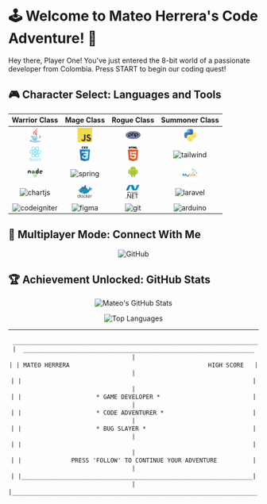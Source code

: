 # 🕹️ Welcome to Mateo Herrera's Code Adventure! 👾

Hey there, Player One! You've just entered the 8-bit world of a passionate developer from Colombia. Press START to begin our coding quest!

## 🎮 Character Select: Languages and Tools

<div align="center">

| Warrior Class | Mage Class | Rogue Class | Summoner Class |
|:-------------:|:----------:|:-----------:|:--------------:|
| <img src="https://raw.githubusercontent.com/devicons/devicon/master/icons/java/java-original.svg" alt="java" width="30" height="30"/> | <img src="https://raw.githubusercontent.com/devicons/devicon/master/icons/javascript/javascript-original.svg" alt="javascript" width="30" height="30"/> | <img src="https://raw.githubusercontent.com/devicons/devicon/master/icons/php/php-original.svg" alt="php" width="30" height="30"/> | <img src="https://raw.githubusercontent.com/devicons/devicon/master/icons/python/python-original.svg" alt="python" width="30" height="30"/> |
| <img src="https://raw.githubusercontent.com/devicons/devicon/master/icons/react/react-original-wordmark.svg" alt="react" width="30" height="30"/> | <img src="https://raw.githubusercontent.com/devicons/devicon/master/icons/css3/css3-original-wordmark.svg" alt="css3" width="30" height="30"/> | <img src="https://raw.githubusercontent.com/devicons/devicon/master/icons/html5/html5-original-wordmark.svg" alt="html5" width="30" height="30"/> | <img src="https://www.vectorlogo.zone/logos/tailwindcss/tailwindcss-icon.svg" alt="tailwind" width="30" height="30"/> |
| <img src="https://raw.githubusercontent.com/devicons/devicon/master/icons/nodejs/nodejs-original-wordmark.svg" alt="nodejs" width="30" height="30"/> | <img src="https://www.vectorlogo.zone/logos/springio/springio-icon.svg" alt="spring" width="30" height="30"/> | <img src="https://raw.githubusercontent.com/devicons/devicon/master/icons/android/android-original-wordmark.svg" alt="android" width="30" height="30"/> | <img src="https://raw.githubusercontent.com/devicons/devicon/master/icons/mysql/mysql-original-wordmark.svg" alt="mysql" width="30" height="30"/> |
| <img src="https://www.chartjs.org/media/logo-title.svg" alt="chartjs" width="30" height="30"/> | <img src="https://raw.githubusercontent.com/devicons/devicon/master/icons/docker/docker-original-wordmark.svg" alt="docker" width="30" height="30"/> | <img src="https://raw.githubusercontent.com/devicons/devicon/master/icons/dot-net/dot-net-original-wordmark.svg" alt="dotnet" width="30" height="30"/> | <img src="https://raw.githubusercontent.com/laravel/art/master/laravel-logo.png" alt="laravel" width="30" height="30"/> |
| <img src="https://cdn.worldvectorlogo.com/logos/codeigniter.svg" alt="codeigniter" width="30" height="30"/> | <img src="https://www.vectorlogo.zone/logos/figma/figma-icon.svg" alt="figma" width="30" height="30"/> | <img src="https://www.vectorlogo.zone/logos/git-scm/git-scm-icon.svg" alt="git" width="30" height="30"/> | <img src="https://cdn.worldvectorlogo.com/logos/arduino-1.svg" alt="arduino" width="30" height="30"/> |

</div>

## 📡 Multiplayer Mode: Connect With Me

<div align="center">

![GitHub](https://img.shields.io/badge/Join%20My%20Party-%2324292e.svg?&style=for-the-badge&logo=github&logoColor=white)
<!-- Add other social media links when available -->

</div>

## 🏆 Achievement Unlocked: GitHub Stats

<div align="center">

![Mateo's GitHub Stats](https://github-readme-stats.vercel.app/api?username=Mhaccgg&show_icons=true&theme=dark)

![Top Languages](https://github-readme-stats.vercel.app/api/top-langs?username=Mhaccgg&show_icons=true&locale=en&layout=compact&theme=dark)

</div>

---

<div align="center">

```ascii
 _____________________________________________________________________
|  _________________________________________________________________  |
| | MATEO HERRERA                                       HIGH SCORE   | |
| |                                                                 | |
| |                     * GAME DEVELOPER *                          | |
| |                     * CODE ADVENTURER *                         | |
| |                     * BUG SLAYER *                              | |
| |                                                                 | |
| |              PRESS 'FOLLOW' TO CONTINUE YOUR ADVENTURE          | |
| |_________________________________________________________________| |
|_____________________________________________________________________|
```

</div>
